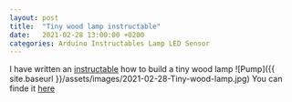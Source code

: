 ```yaml
---
layout: post
title:  "Tiny wood lamp instructable"
date:   2021-02-28 13:00:00 +0200
categories: Arduino Instructables Lamp LED Sensor
---
```

I have written an [instructable](https://www.instructables.com/Tiny-Wooden-Lamp/) how to build a tiny wood lamp
![Pump]({{ site.baseurl }}/assets/images/2021-02-28-Tiny-wood-lamp.jpg)
You can finde it [here](https://www.instructables.com/Tiny-Wooden-Lamp/)
